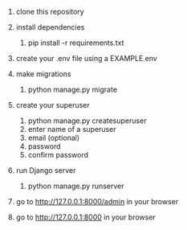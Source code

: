 1) clone this repository

2) install dependencies
   1) pip install -r requirements.txt 

3) create your .env file using a EXAMPLE.env
4) make migrations
   1) python manage.py migrate

5) create your superuser
    1) python manage.py createsuperuser
    2) enter name of a superuser
    3) email (optional)
    4) password
    5) confirm password

6) run Django server
   1) python manage.py runserver

7) go to  http://127.0.0.1:8000/admin in your browser
8) go to  http://127.0.0.1:8000 in your browser
